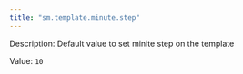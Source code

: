 ```yaml
---
title: "sm.template.minute.step"
---
```


Description: Default value to set minite step on the template

Value: `10`